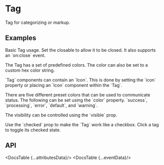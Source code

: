 # Tag

Tag for categorizing or markup.

## Examples

<Example
  id="tag-demo-basic"
  title="Basic"
  demoComponent="{Basic}"
  demoCode="{BasicCode}">
  <p slot="description">
    Basic Tag usage. Set the closable to allow it to be closed. It also supports an `on:close` event.
  </p>
</Example>

<Example
  id="tag-demo-color"
  title="Colors"
  demoComponent="{Color}"
  demoCode="{ColorCode}">
  <p slot="description">
    The Tag has a set of predefined colors. The color can also be set to a custom hex color string.
  </p>
</Example>

<Example
  id="tag-demo-icon"
  title="Icon"
  demoComponent="{Icon}"
  demoCode="{IconCode}">
  <p slot="description">
    `Tag` components can contain an `Icon`. This is done by setting the `icon` property or placing an `Icon` component within the `Tag`.
  </p>
</Example>

<Example
  id="tag-demo-status"
  title="Status"
  demoComponent="{Status}"
  demoCode="{StatusCode}">
  <p slot="description">
    There are five different preset colors that can be used to communicate status. The following can be set using the `color` property. `success`, `processing`, `error`, `default`, and `warning`.
  </p>
</Example>

<Example
  id="tag-demo-add-remove"
  title="Add & Remove Dynamically"
  demoComponent="{AddRemove}"
  demoCode="{AddRemoveCode}"/>

<Example
  id="tag-demo-visibility"
  title="Controlled Visibility"
  demoComponent="{Visibility}"
  demoCode="{VisibilityCode}">
  <p slot="description">
    The visibility can be controlled using the `visible` prop.
  </p>
</Example>

<Example
  id="tag-demo-checkable"
  title="Checkable"
  demoComponent="{Checkable}"
  demoCode="{CheckableCode}">
  <p slot="description">
    Use the `checked` prop to make the `Tag` work like a checkbox. Click a tag to toggle its checked state.
  </p>
</Example>

## API

<DocsTable {...attributesData}/>
<DocsTable {...eventData}/>

<script>
  import Example from 'docs/src/components/Example.svelte';

  import Basic from './demos/basic.demo.svelte'
  import BasicCode from './demos/basic.demo.txt'

  import Color from './demos/color.demo.svelte'
  import ColorCode from './demos/color.demo.txt'

  import Icon from './demos/icon.demo.svelte'
  import IconCode from './demos/icon.demo.txt'

  import Status from './demos/status.demo.svelte'
  import StatusCode from './demos/status.demo.txt'

  import AddRemove from './demos/add-remove.demo.svelte'
  import AddRemoveCode from './demos/add-remove.demo.txt'

  import Visibility from './demos/visibility.demo.svelte'
  import VisibilityCode from './demos/visibility.demo.txt'

  import Checkable from './demos/checkable.demo.svelte'
  import CheckableCode from './demos/checkable.demo.txt'

  import DocsTable from 'docs/src/components/DocsTable.svelte'
  const attributesData = {
    title: 'Attributes',
    columns: ['Property', 'Description', 'Type', 'Default'],
    data: [
      {
        property: 'closable',
        description: 'Whether the Tag can be closed',
        type: 'Boolean',
        default: 'false'
      },
      {
        property: 'visible',
        description: 'Whether the Tag is closed or not',
        type: 'Boolean',
        default: 'false'
      },
      {
        property: 'color',
        description: 'Color of the tag. See examples above in the `Color` and `Status` sections for details',
        type: 'String',
        default: ''
      },
      {
        property: 'class',
        description: "Class name or class object (e.x. class={{'abc':true}}) for the Tag.",
        type: 'String|Object',
        default: ''
      },
      {
        property: 'icon',
        description: 'Sets the icon of the tag',
        type: 'SvelteComponent',
        default: ''
      },
      {
        property: 'checked',
        description: 'Checked status of Tag. If this prop is included the tag will be `checkable` and the background will be transparent by default',
        type: 'Boolean',
        default: ''
      },
      {
        property: 'disableTransition',
        description: 'Disable the fade and scale effect when the tag appears/disappears',
        type: 'Boolean',
        default: 'false'
      }
    ]
  }

  const eventData = {
    title: 'Events',
    columns: ['Name', 'Description'],
    data: [
      {
        name: 'click',
        description: 'Specify a function that will be called when a user clicks the tag.'
      },
      {
        name: 'close',
        description: 'Specify a function that will be called when the user closes the tag by clicking the close icon. To prevent the tag from closing, a `event.detail.preventClose()` function is exposed.'
      }
    ]
  }
</script>
